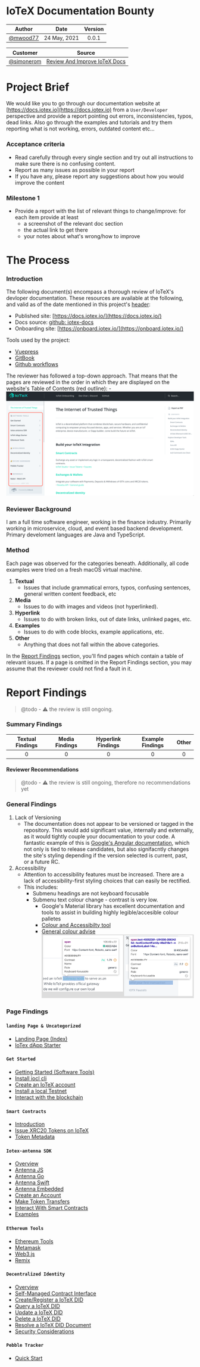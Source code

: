 # IoTeX Documentation Bounty

| Author          | Date           | Version  |
| :-------------: | :------------: | :------: |
| [@mwood77](https://github.com/mwood77) |  24 May, 2021  |  0.0.1   |

| Customer        | Source           |
| :-------------: | :-------------:  | 
| [@simonerom](https://github.com/simonerom) | [Review And Improve IoTeX Docs](https://gitcoin.co/issue/iotexproject/halogrants/32/100025753) |


# Project Brief
We would like you to go through our documentation website at [https://docs.iotex.io](https://docs.iotex.io) from a `User/Developer` perspective and provide a report pointing out errors, inconsistencies, typos, dead links. Also go through the examples and tutorials and try them reporting what is not working, errors, outdated content etc...

### Acceptance criteria
- Read carefully through every single section and try out all instructions to make sure there is no confusing content.
- Report as many issues as possible in your report
- If you have any, please report any suggestions about how you would improve the content

### Milestone 1
- Provide a report with the list of relevant things to change/improve: for each item provide at least
    - a screenshot of the relevant doc section
    - the actual link to get there
    - your notes about what's wrong/how to improve

# The Process
### Introduction
The following document(s) encompass a thorough review of IoTeX's devloper documentation. These resources are available at the following, and valid as of the date mentioned in this project's [header](#iotex-documentation-bounty):
- Published site: [https://docs.iotex.io/](https://docs.iotex.io/)
- Docs source: [github: iotex-docs](https://github.com/iotexproject/iotex-docs)
- Onboarding site: [https://onboard.iotex.io/](https://onboard.iotex.io/)

Tools used by the project:
- [Vuepress](https://vuepress.vuejs.org/config/)
- [GitBook](https://docs.gitbook.com/)
- [Github workflows](https://github.com/iotexproject/iotex-docs/blob/master/.github/workflows/deploy.yml)

The reviewer has followed a top-down approach. That means that the pages are reviewed in the order in which they are displayed on the website's Table of Contents (red outline):
    - ![index page showing ToC](./images/index.jpg)

### Reviewer Background
I am a full time software engineer, working in the finance industry. Primarily working in microservice, cloud, and event based backend development. Primary develoment languages are Java and TypeScript.

### Method
Each page was observed for the categories beneath. Additionally, all code examples were tried on a fresh macOS virtual machine.
1. **Textual**
    - Issues that include grammatical errors, typos, confusing sentences, general written content feedback, etc
1. **Media**
    - Issues to do with images and videos (not hyperlinked).
1. **Hyperlink**
    - Issues to do with broken links, out of date links, unlinked pages, etc.
1. **Examples**
    - Issues to do with code blocks, example applications, etc.
1. **Other**
    -  Anything that does not fall within the above categories.

In the [Report Findings](#report-findings) section, you'll find pages which contain a table of relevant issues. If a page is omitted in the Report Findings section, you may assume that the reviewer could not find a fault in it.

# Report Findings
> @todo - ⚠️ the review is still ongoing. 

### Summary Findings
| Textual Findings  | Media Findings   | Hyperlink Findings  | Example Findings  |  Other  |
| :-------------: | :------------: | :------: |   :------: |  :------: |
| 0               |  0             |  0       |    0       |   0       |

#### Reviewer Recommendations
> @todo - ⚠️ the review is still ongoing, therefore no recommendations yet

### General Findings
1. Lack of Versioning
    - The documentation does not appear to be versioned or tagged in the repository. This would add significant value, internally and externally, as it would tightly couple your documentation to your code. A fantastic example of this is [Google's Angular documentation](https://angular.io/docs), which not only is tied to release candidates, but also signifacntly changes the site's styling depending if the version selected is current, past, or a future RC.
1. Accessibility
    - Attention to accessibility features must be increased. There are a lack of accessibility-first styling choices that can easily be rectified.
    - This includes:
        - Submenu headings are not keyboard focusable
        - Submenu text colour change - contrast is very low.
            - Google's Material library has excellent documentation and tools to assist in building highly legible/accesible colour palletes
            - [Colour and Accessibilty tool](https://material.io/resources/color/#!/?view.left=1&view.right=0&primary.color=6002ee)
            - [General colour advise](https://material.io/design/color/the-color-system.html#color-theme-creation)
        ![0001-accessibility-contrast](images/0001-accessibility-text.png) 
        


### Page Findings

#### `landing Page & Uncategorized`
- [Landing Page (Index)](./pages/1000-index.md)
- [IoTex dApp Starter](./pages/19000-iotex-dapp-starter.md)

#### `Get Started`
- [Getting Started (Software Tools)](./pages/software-tools/2000-getting-started.md)
- [Install iocl cli](./pages/software-tools/3000-install-ioctl-cli.md)
- [Create an IoTeX account](./pages/software-tools/4000-create-an-iotex-account.md)
- [Install a local Testnet](./pages/software-tools/5000-install-a-local-testnet.md)
- [Interact with the blockchain](./pages/software-tools/6000-interact-with-the-blockchain.md)

#### `Smart Contracts`
- [Introduction](./pages/smart-contracts/7000-introduction.md)
- [Issue XRC20 Tokens on IoTeX](./pages/smart-contracts/8000-issue-xrc20-tokens-on-iotex.md)
- [Token Metadata](./pages/smart-contracts/9000-token-metadata.md)

#### `Iotex-antenna SDK`
- [Overview](./pages/iotex-antenna-sdk/10000-overview.md)
- [Antenna JS](./pages/iotex-antenna-sdk/11000-antenna-js.md)
- [Antenna Go](./pages/iotex-antenna-sdk/12000-antenna-go.md)
- [Antenna Swift](./pages/iotex-antenna-sdk/13000-antenna-swift.md)
- [Antenna Embedded](./pages/iotex-antenna-sdk/14000-antenna-embedded.md)
- [Create an Account](./pages/iotex-antenna-sdk/15000-create-an-account.md)
- [Make Token Transfers](./pages/iotex-antenna-sdk/16000-make-token-transfers.md)
- [Interact With Smart Contracts](./pages/iotex-antenna-sdk/17000-interact-with-smart-contracts.md)
- [Examples](./pages/iotex-antenna-sdk/18000-examples.md)

#### `Ethereum Tools`
- [Ethereum Tools](./pages/ethereum-tools/20000-ethereum-tools.md)
- [Metamask](./pages/ethereum-tools/21000-metamask.md)
- [Web3.js](./pages/ethereum-tools/22000-web3js.md)
- [Remix](./pages/ethereum-tools/23000-remix.md)

#### `Decentralized Identity`
- [Overview](./pages/decentralized-identity/24000-overview.md)
- [Self-Managed Contract Interface](./pages/decentralized-identity/25000-self-managed-contract-interface.md)
- [Create/Register a IoTeX DID](./pages/decentralized-identity/26000-create-register-a-iotex-did.md)
- [Query a IoTeX DID](./pages/decentralized-identity/27000-query-a-iotex-did.md)
- [Update a IoTeX DID](./pages/decentralized-identity/28000-update-a-iotex-did.md)
- [Delete a IoTeX DID](./pages/decentralized-identity/29000-delete-a-iotex-did.md)
- [Resolve a IoTeX DID Document](./pages/decentralized-identity/30000-resolve-a-iotex-did-document.md)
- [Security Considerations](./pages/decentralized-identity/31000-security-considerations.md)

#### `Pebble Tracker`
- [Quick Start](./pages/decentralized-identity/)